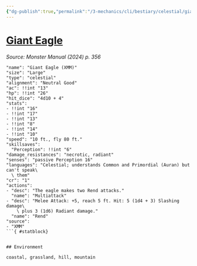 ```yaml
---
{"dg-publish":true,"permalink":"/3-mechanics/cli/bestiary/celestial/giant-eagle-xmm/","tags":["ttrpg-cli/compendium/src/5e/xmm","ttrpg-cli/monster/cr/1","ttrpg-cli/monster/environment/coastal","ttrpg-cli/monster/environment/grassland","ttrpg-cli/monster/environment/hill","ttrpg-cli/monster/environment/mountain","ttrpg-cli/monster/size/large","ttrpg-cli/monster/type/celestial"],"created":"2025-02-22T12:02:28.221-05:00","updated":"2025-02-26T17:46:11.631-05:00"}
---
```


# [Giant Eagle](3-Mechanics/CLI/bestiary/celestial/giant-eagle-xmm.md)
*Source: Monster Manual (2024) p. 356*  

```statblock
"name": "Giant Eagle (XMM)"
"size": "Large"
"type": "celestial"
"alignment": "Neutral Good"
"ac": !!int "13"
"hp": !!int "26"
"hit_dice": "4d10 + 4"
"stats":
- !!int "16"
- !!int "17"
- !!int "13"
- !!int "8"
- !!int "14"
- !!int "10"
"speed": "10 ft., fly 80 ft."
"skillsaves":
  "Perception": !!int "6"
"damage_resistances": "necrotic, radiant"
"senses": "passive Perception 16"
"languages": "Celestial; understands Common and Primordial (Auran) but can't speak\
  \ them"
"cr": "1"
"actions":
- "desc": "The eagle makes two Rend attacks."
  "name": "Multiattack"
- "desc": "Melee Attack: +5, reach 5 ft. Hit: 5 (1d4 + 3) Slashing damage\
    \ plus 3 (1d6) Radiant damage."
  "name": "Rend"
"source":
- "XMM"
```{ #statblock}


## Environment

coastal, grassland, hill, mountain